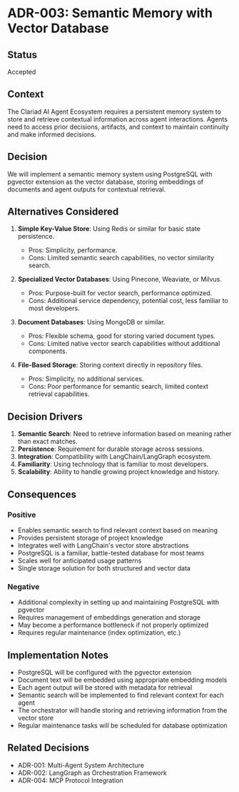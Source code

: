 # ADR-003: Semantic Memory with Vector Database

## Status

Accepted

## Context

The Clariad AI Agent Ecosystem requires a persistent memory system to store and retrieve contextual information across agent interactions. Agents need to access prior decisions, artifacts, and context to maintain continuity and make informed decisions.

## Decision

We will implement a semantic memory system using PostgreSQL with pgvector extension as the vector database, storing embeddings of documents and agent outputs for contextual retrieval.

## Alternatives Considered

1. **Simple Key-Value Store**: Using Redis or similar for basic state persistence.
   - Pros: Simplicity, performance.
   - Cons: Limited semantic search capabilities, no vector similarity search.

2. **Specialized Vector Databases**: Using Pinecone, Weaviate, or Milvus.
   - Pros: Purpose-built for vector search, performance optimized.
   - Cons: Additional service dependency, potential cost, less familiar to most developers.

3. **Document Databases**: Using MongoDB or similar.
   - Pros: Flexible schema, good for storing varied document types.
   - Cons: Limited native vector search capabilities without additional components.

4. **File-Based Storage**: Storing context directly in repository files.
   - Pros: Simplicity, no additional services.
   - Cons: Poor performance for semantic search, limited context retrieval capabilities.

## Decision Drivers

1. **Semantic Search**: Need to retrieve information based on meaning rather than exact matches.
2. **Persistence**: Requirement for durable storage across sessions.
3. **Integration**: Compatibility with LangChain/LangGraph ecosystem.
4. **Familiarity**: Using technology that is familiar to most developers.
5. **Scalability**: Ability to handle growing project knowledge and history.

## Consequences

### Positive

- Enables semantic search to find relevant context based on meaning
- Provides persistent storage of project knowledge
- Integrates well with LangChain's vector store abstractions
- PostgreSQL is a familiar, battle-tested database for most teams
- Scales well for anticipated usage patterns
- Single storage solution for both structured and vector data

### Negative

- Additional complexity in setting up and maintaining PostgreSQL with pgvector
- Requires management of embeddings generation and storage
- May become a performance bottleneck if not properly optimized
- Requires regular maintenance (index optimization, etc.)

## Implementation Notes

- PostgreSQL will be configured with the pgvector extension
- Document text will be embedded using appropriate embedding models
- Each agent output will be stored with metadata for retrieval
- Semantic search will be implemented to find relevant context for each agent
- The orchestrator will handle storing and retrieving information from the vector store
- Regular maintenance tasks will be scheduled for database optimization

## Related Decisions

- ADR-001: Multi-Agent System Architecture
- ADR-002: LangGraph as Orchestration Framework
- ADR-004: MCP Protocol Integration
